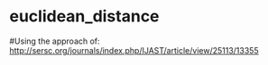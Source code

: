 # euclidean_distance

#Using the approach of: http://sersc.org/journals/index.php/IJAST/article/view/25113/13355
